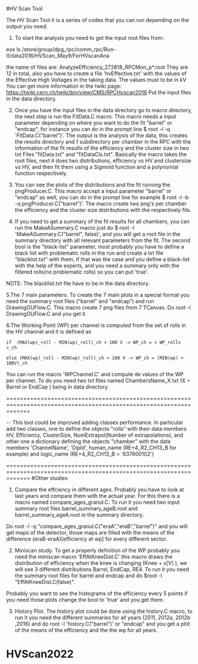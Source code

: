 #HV Scan Tool

The HV Scan Tool it is a series of codes that you can run depending on the output you need. 

1. To start the analysis you need to get the input root files from: 

eos ls /store/group/dpg_rpc/comm_rpc/Run-II/data2016/HVScan_May9/ForHVscanAna

the name of files are: AnalyzeEfficiency_272818_RPCMon_p\*.root 
They are 12 in total, also you have to create a file 'hvEffective.txt' with the values of the Effective High Voltages in the taking data. The values must to be in kV  
You can get more information in the twiki page: https://twiki.cern.ch/twiki/bin/view/CMS/RPCHvscan2016
Put the input files in the data directory. 

2. Once you have the input files in the data directory go to macro directory, the next step is run the FitData.C macro. This macro needs a input parameter depending on where you want 
   to do the fit "barrel" or "endcap", for instance you can do in the prompt line $ root -l -q 'FitData.C("barrel")'. The output is the analysis of the data, this creates the results directory 
   and 1 subdirectory per chamber in the RPC with the information of the fit results of the efficiency and the cluster size in two txt Files "fitData.txt" and "fitDataCls.txt". 
   Basically the macro takes the root files, next it does two distributions, efficiency vs HV and clustersize vs HV, and then fit them using a Sigmoid function and a polynomial function 
   respectively. 

3. You can see the plots of the distributions and the fit running the pngProducer.C. This macro accept a input parameter "barrel" or "endcap" as well, you can do in the prompt line
   for example $ root -l -b -q pngProducer.C("barrel")'. The macro create two png's per chamber the efficiency and the cluster size distributions with the respectively fits. 

4. If you need to get a summary of the fit results for all chambers, you can run the MakeASummary.C macro   just do $ root -l 'MakeASummary.C("barrel", false)',   and you will get a root file in the summary directory with all relevant parameters from the fit. The second bool is the "black-list" parameter, most probably you have to define a black list with problematic rolls in the run and create a txt file "blacklist.txt" with them, if that was the case and you define a black-list with the  help of the experts, and you need a summary only with the filtered rolls(no problematic rolls) so you can put 'true'. 

NOTE:  The blacklist.txt file have to be in the data directory. 

5.The 7 main parameters. To create the 7 main plots in a special format you need the summary root files ("barrel" and "endcap") and run DrawingOUFlow.C. This macro create 7 png files from 7 TCanvas. Do root -l DrawingOUFlow.C and you get it. 

6.The Working Point (WP) per channel is computed from the set of rolls in the HV channel and it is defined as   

    if  (MAX(wp)_roll - MIN(wp)_roll)_ch < 100 V -> WP_ch = < WP_rolls >_ch 
    
    else (MAX(wp)_roll - MIN(wp)_roll)_ch > 100 V -> WP_ch = (MIN(wp) + 100V)_ch 


You can run the macro 'WPChannel.C' and compute de values of the WP per channel. To do you need two txt files named ChambersName_X.txt (X = Barrel or EndCap ) being in data directory. 

===================================================================================================================

-- This tool could be improved adding classes performance. In particular add two classes, one to define the objects "rolls" with their data members HV, Efficiency, ClusterSize, NumExtrapol(Number of extrapolations), and other one a dictionary defining the objects "chamber" with the data members 'ChannelName', 'DipId', human_name (RE+4_R2_CH13_B for example) and logic_name (RE+4_R2_CH13_B = '637600102')   

===================================================================================================================
#Other studies 
 
 1. Compare the effciency in different ages. Probably you have to look at last years and compare them with the actual year. For this there is a macro named compare_ages_granul.C. To run it you need two input summary root files barrel_summary_ageB.root and barrel_summary_ageA.root  in the summary directory. 

Do root -l -q "compare_ages_granul.C(\"eraA\",\"eraB\",\"barrel\")" and you will get maps of the detector, those maps are filled with the means of the difference (eraB-eraA)[efficiency at wp] for every different sector.
 
 2. Miniscan study. To get a properly definition of the WP probably you need the miniscan macro 'EffAtKneeDist.C' this macro draws the distribution of efficiency when the knee is changing (Knee + x[V] ), we will see 3 different distributions Barrel, EndCap, RE4. To run it  you need the summary root files for barrel and endcap and do $root -l "EffAtKneeDist.C(false)". 
 
Probably you want to see the histograms of the efficiency every 5 points if you need those plots change the bool to 'true' and you get them. 

3. History Plot. The history plot could be done using  the history.C macro, to run it you need the different summaries for all years (2011, 2012a, 2012b ,2016) and do root -l 'history.C("barrel")' or "endcap" and you get a plot of the means of the efficiency and the the wp for all years. 


# HVScan2022
